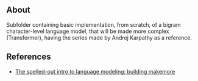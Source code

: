 ## About
Subfolder containing basic implementation, from scratch, of a bigram character-level language model, that will be made more complex (Transformer), having the series made by Andrej Karpathy as a reference.
## References
- [The spelled-out intro to language modeling: building makemore](https://www.youtube.com/watch?v=PaCmpygFfXo)
